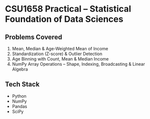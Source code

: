 # CSU1658 Practical – Statistical Foundation of Data Sciences

## Problems Covered
1. Mean, Median & Age-Weighted Mean of Income  
2. Standardization (Z-score) & Outlier Detection  
3. Age Binning with Count, Mean & Median Income  
4. NumPy Array Operations – Shape, Indexing, Broadcasting & Linear Algebra  

## Tech Stack
- Python  
- NumPy  
- Pandas  
- SciPy  
